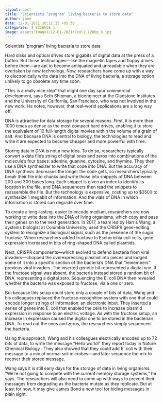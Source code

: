 ```yaml
---
layout: post
title: "Scientists ‘program’ living bacteria to store data"
author: jane 
date: 12-01-2021 10:11:15 +05:30 
categories: [ SCIENCE ] 
image: assets/images/12-01-2021/Ecoli_1280p_0.jpg
---
```

Scientists ‘program’ living bacteria to store data

Hard disks and optical drives store gigabits of digital data at the press of a button. But those technologies—like the magnetic tapes and floppy drives before them—are apt to become antiquated and unreadable when they are overtaken by new technology. Now, researchers have come up with a way to electronically write data into the DNA of living bacteria, a storage option unlikely to go obsolete any time soon.

“This is a really nice step” that might one day spur commercial development, says Seth Shipman, a bioengineer at the Gladstone Institutes and the University of California, San Francisco, who was not involved in the new work. He notes, however, that real-world applications are a long way off.

DNA is attractive for data storage for several reasons. First, it is more than 1000 times as dense as the most compact hard drives, enabling it to store the equivalent of 10 full-length digital movies within the volume of a grain of salt. And because DNA is central to biology, the technologies to read and write it are expected to become cheaper and more powerful with time.

Storing data in DNA is not a new idea. To do so, researchers typically convert a data file’s string of digital ones and zeros into combinations of the molecule’s four bases: adenine, guanine, cytosine, and thymine. They then use a DNA synthesizer to write that code into DNA. But the accuracy of DNA synthesis decreases the longer the code gets, so researchers typically break their file into chunks and write those into snippets of DNA between 200 and 300 bases long. Each snippet is given an index to identify its location in the file, and DNA sequencers then read the snippets to reassemble the file. But the technology is expensive, costing up to $3500 to synthesize 1 megabit of information. And the vials of DNA in which information is stored can degrade over time.

To create a long-lasting, easier to encode medium, researchers are now working to write data into the DNA of living organisms, which copy and pass their genes on to the next generation. In 2017, a team led by Harris Wang, a systems biologist at Columbia University, used the CRISPR gene-editing system to recognize a biological signal, such as the presence of the sugar fructose. When researchers added fructose to Escherichia coli cells, gene expression increased in bits of ring-shaped DNA called plasmids.

Next, CRISPR components—which evolved to defend bacteria from viral invaders—chopped the overexpressing plasmid into pieces and lodged some of it into a specific section of the bacteria’s DNA that “remembers” previous viral invaders. The inserted genetic bit represented a digital one. If the fructose signal was absent, the bacteria instead stored a random bit of DNA, representing a digital zero. Sequencing the E. coli DNA then revealed whether the bacteria was exposed to fructose, via a one or zero.

But because this setup could store only a couple of bits of data, Wang and his colleagues replaced the fructose-recognition system with one that could encode longer strings of information: an electronic input. They inserted a series of genes into E. coli that enabled the cells to increase plasmid expression in response to an electric voltage. As with the fructose setup, an increase in expression caused the digital one to be stored in the bacteria’s DNA. To read out the ones and zeros, the researchers simply sequenced the bacteria.

Using this approach, Wang and his colleagues electrically encoded up to 72 bits of data, to write the message “Hello world!” they report today in Nature Chemical Biology . They also showed that they could add E. coli with their message to a mix of normal soil microbes—and later sequence the mix to recover their stored message.

Wang says it is still early days for the storage of data in living organisms. “We’re not going to compete with the current memory storage systems,” he says. The researchers will also need to come up with ways to prevent their messages from degrading as the bacteria mutate as they replicate. But at least for now, it may give James Bond a new tool for hiding messages in plain sight.